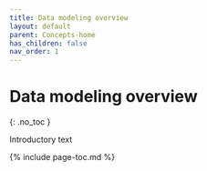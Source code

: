 ```yaml
---
title: Data modeling overview
layout: default
parent: Concepts-home
has_children: false
nav_order: 1
---
```


# Data modeling overview
{: .no_toc }

Introductory text

{% include page-toc.md %}
